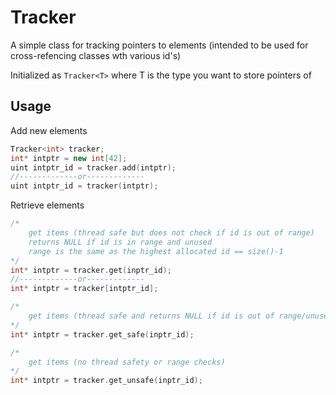# Tracker

A simple class for tracking pointers to elements (intended to be used for cross-refencing classes wth various id's)

Initialized as `Tracker<T>` where T is the type you want to store pointers of
## Usage
Add new elements
```C++
Tracker<int> tracker;
int* intptr = new int[42];
uint intptr_id = tracker.add(intptr);
//-------------or-------------
uint intptr_id = tracker(intptr);
```
Retrieve elements
```C++
/*
    get items (thread safe but does not check if id is out of range)
    returns NULL if id is in range and unused
    range is the same as the highest allocated id == size()-1
*/
int* intptr = tracker.get(inptr_id);
//-------------or-------------
int* intptr = tracker[intptr_id];

/*
    get items (thread safe and returns NULL if id is out of range/unused)
*/
int* intptr = tracker.get_safe(inptr_id);

/*
    get items (no thread safety or range checks)
*/
int* intptr = tracker.get_unsafe(inptr_id);
```